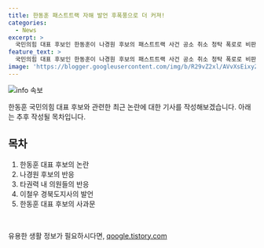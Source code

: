 ```yaml
---
title: 한동훈 패스트트랙 자해 발언 후폭풍으로 더 커져!
categories:
  - News
excerpt: >
  국민의힘 대표 후보인 한동훈이 나경원 후보의 패스트트랙 사건 공소 취소 청탁 폭로로 비판을 받고 있는 가운데, 신중하지 못했다며 사과하고 있는 상황에서 당내 박근혜 유력 후보들과 의원들의 공세가 거세지고 있다. 나 후보는 한 후보의 분별력 부족을 지적하며, 광역자치단체장들과 의원들도 한 후보를 향한 비판을 이어가고 있다. 한 후보는 이에 대해 공소 취소 부탁 발언은 예시였다고 해명하며, 공수처법을 막는 과정에서 생긴 일이라고 설명했다.
feature_text: >
  국민의힘 대표 후보인 한동훈이 나경원 후보의 패스트트랙 사건 공소 취소 청탁 폭로로 비판을 받고 있는 가운데, 신중하지 못했다며 사과하고 있는 상황에서 당내 박근혜 유력 후보들과 의원들의 공세가 거세지고 있다. 나 후보는 한 후보의 분별력 부족을 지적하며, 광역자치단체장들과 의원들도 한 후보를 향한 비판을 이어가고 있다. 한 후보는 이에 대해 공소 취소 부탁 발언은 예시였다고 해명하며, 공수처법을 막는 과정에서 생긴 일이라고 설명했다.
image: 'https://blogger.googleusercontent.com/img/b/R29vZ2xl/AVvXsEixyZcFfHzMRdzZMjFBmAUKJYCLCGyLL1o632UiGVXcaFdKo_bkvkuCioo0uUKlGfBVcT3P84aROyZIXSBEx3Aw5nCQ3pTgDom1WDC4m8eifvWiAmWEEVb4x6G_l8C0QH225ldMjyaFvpxGEBGNO37VmDTDMHGhJPq73UglMfDca1-0aw/s1600/blogspot.png'
---
```


<p><img src="https://blogger.googleusercontent.com/img/b/R29vZ2xl/AVvXsEixyZcFfHzMRdzZMjFBmAUKJYCLCGyLL1o632UiGVXcaFdKo_bkvkuCioo0uUKlGfBVcT3P84aROyZIXSBEx3Aw5nCQ3pTgDom1WDC4m8eifvWiAmWEEVb4x6G_l8C0QH225ldMjyaFvpxGEBGNO37VmDTDMHGhJPq73UglMfDca1-0aw/s1600/blogspot.png" alt="info 속보" /></p>

<p>한동훈 국민의힘 대표 후보와 관련한 최근 논란에 대한 기사를 작성해보겠습니다. 아래는 추후 작성될 목차입니다.</p>

<h2 data-ke-size="size26">목차</h2>

<ol>
    <li>한동훈 대표 후보의 논란</li>
    <li>나경원 후보의 반응</li>
    <li>타권력 내 의원들의 반응</li>
    <li>이철우 경북도지사의 발언</li>
    <li>한동훈 대표 후보의 사과문</li>
</ol>

<p data-ke-size="size16">&nbsp;</p>
유용한 생활 정보가 필요하시다면, <a href="https://qoogle.tistory.com" rel="dofollow">qoogle.tistory.com</a>


